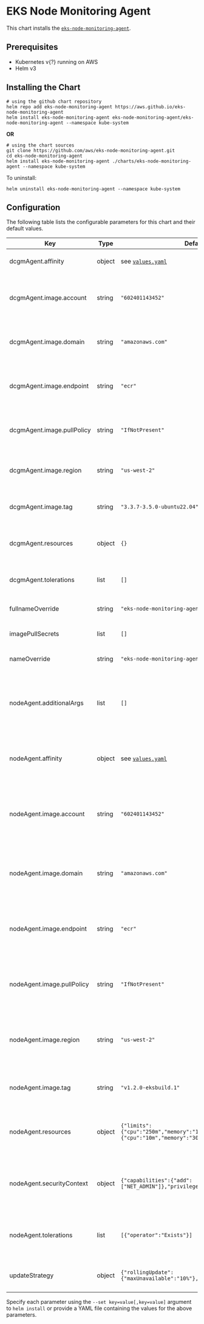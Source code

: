 # EKS Node Monitoring Agent

This chart installs the [`eks-node-monitoring-agent`](https://github.com/aws/eks-node-monitoring-agent).

## Prerequisites

- Kubernetes v{?} running on AWS
- Helm v3

## Installing the Chart

```shell
# using the github chart repository
helm repo add eks-node-monitoring-agent https://aws.github.io/eks-node-monitoring-agent
helm install eks-node-monitoring-agent eks-node-monitoring-agent/eks-node-monitoring-agent --namespace kube-system
```

**OR**

```shell
# using the chart sources
git clone https://github.com/aws/eks-node-monitoring-agent.git
cd eks-node-monitoring-agent
helm install eks-node-monitoring-agent ./charts/eks-node-monitoring-agent --namespace kube-system
```

To uninstall:

```shell
helm uninstall eks-node-monitoring-agent --namespace kube-system
```

## Configuration

The following table lists the configurable parameters for this chart and their default values.

<!-- table:start -->
| Key | Type | Default | Description |
|-----|------|---------|-------------|
| dcgmAgent.affinity | object | see [`values.yaml`](./values.yaml) | Map of dcgm pod affinities |
| dcgmAgent.image.account | string | `"602401143452"` | ECR repository account number for the dcgm-exporter |
| dcgmAgent.image.domain | string | `"amazonaws.com"` | ECR repository domain for the dcgm-exporter |
| dcgmAgent.image.endpoint | string | `"ecr"` | ECR repository endpoint for the dcgm-exporter |
| dcgmAgent.image.pullPolicy | string | `"IfNotPresent"` | Container pull policy for the dcgm-exporter |
| dcgmAgent.image.region | string | `"us-west-2"` | ECR repository region for the dcgm-exporter |
| dcgmAgent.image.tag | string | `"3.3.7-3.5.0-ubuntu22.04"` | Image tag for the dcgm-exporter |
| dcgmAgent.resources | object | `{}` | Container resources for the dcgm deployment |
| dcgmAgent.tolerations | list | `[]` | Deployment tolerations for the dcgm |
| fullnameOverride | string | `"eks-node-monitoring-agent"` | A fullname override for the chart |
| imagePullSecrets | list | `[]` | Docker registry pull secrets |
| nameOverride | string | `"eks-node-monitoring-agent"` | A name override for the chart |
| nodeAgent.additionalArgs | list | `[]` | List of addittional container arguments for the eks-node-monitoring-agent |
| nodeAgent.affinity | object | see [`values.yaml`](./values.yaml) | Map of pod affinities for the eks-node-monitoring-agent |
| nodeAgent.image.account | string | `"602401143452"` | ECR repository account number for the eks-node-monitoring-agent |
| nodeAgent.image.domain | string | `"amazonaws.com"` | ECR repository domain for the eks-node-monitoring-agent |
| nodeAgent.image.endpoint | string | `"ecr"` | ECR repository endpoint for the eks-node-monitoring-agent |
| nodeAgent.image.pullPolicy | string | `"IfNotPresent"` | Container pull policyfor the eks-node-monitoring-agent |
| nodeAgent.image.region | string | `"us-west-2"` | ECR repository region for the eks-node-monitoring-agent |
| nodeAgent.image.tag | string | `"v1.2.0-eksbuild.1"` | Image tag for the eks-node-monitoring-agent |
| nodeAgent.resources | object | `{"limits":{"cpu":"250m","memory":"100Mi"},"requests":{"cpu":"10m","memory":"30Mi"}}` | Container resources for the eks-node-monitoring-agent |
| nodeAgent.securityContext | object | `{"capabilities":{"add":["NET_ADMIN"]},"privileged":true}` | Container Security context for the eks-node-monitoring-agent |
| nodeAgent.tolerations | list | `[{"operator":"Exists"}]` | Deployment tolerations for the eks-node-monitoring-agent |
| updateStrategy | object | `{"rollingUpdate":{"maxUnavailable":"10%"},"type":"RollingUpdate"}` | Update strategy for all daemon sets |
<!-- table:end -->

Specify each parameter using the `--set key=value[,key=value]` argument to `helm install` or provide a YAML file
containing the values for the above parameters.
